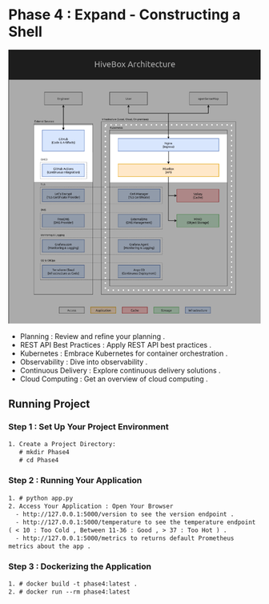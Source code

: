 # Phase 4 : Expand - Constructing a Shell

![Project Logo](https://github.com/JemyYousef/HiveBox-Scalable-RESTful-API-for-Beekeepers/blob/main/assets/Phase4.png)

- Planning : Review and refine your planning .
- REST API Best Practices : Apply REST API best practices .
- Kubernetes : Embrace Kubernetes for container orchestration .
- Observability : Dive into observability .
- Continuous Delivery : Explore continuous delivery solutions .
- Cloud Computing : Get an overview of cloud computing .

## Running Project 

### Step 1 : Set Up Your Project Environment
    1. Create a Project Directory:
       # mkdir Phase4
       # cd Phase4  
### Step 2 : Running Your Application
    1. # python app.py
    2. Access Your Application : Open Your Browser
      - http://127.0.0.1:5000/version to see the version endpoint .
      - http://127.0.0.1:5000/temperature to see the temperature endpoint ( < 10 : Too Cold , Between 11-36 : Good , > 37 : Too Hot ) .
      - http://127.0.0.1:5000/metrics to returns default Prometheus metrics about the app .

### Step 3 : Dockerizing the Application
    1. # docker build -t phase4:latest .
    2. # docker run --rm phase4:latest